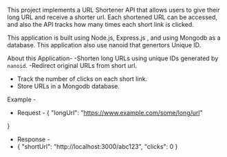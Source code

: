 This project implements a URL Shortener API that allows users to give their long URL and receive a shorter url.
Each shortened URL can be accessed, and also the API tracks how many times each short link is clicked. 

This application is built using Node.js, Express.js , and using Mongodb as a database.
This application also use nanoid that genertors Unique ID.

About this Application-
 -Shorten long URLs using unique IDs generated by `nanoid`.
 -Redirect original URLs from short url.
- Track the number of clicks on each short link.
- Store URLs in a Mongodb database.

Example - 
- Request -
{
    "longUrl": "https://www.example.com/some/long/url"

}

- Response -
- {
    "shortUrl": "http://localhost:3000/abc123",
    "clicks": 0
}

